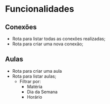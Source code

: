 # Funcionalidades

## Conexões

- Rota para listar todas as conexões realizadas;
- Rota para criar uma nova conexão;

## Aulas

- Rota para criar uma aula
- Rota para listar aulas;
    - Filtrar por:
        - Matéria
        - Dia da Semana
        - Horário